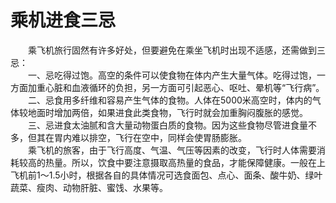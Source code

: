 # 乘机进食三忌  

&emsp;&emsp;乘飞机旅行固然有许多好处，但要避免在乘坐飞机时出现不适感，还需做到三忌：  
&emsp;&emsp;一、忌吃得过饱。高空的条件可以使食物在体内产生大量气体。吃得过饱，一方面加重心脏和血液循环的负担，另一方面可引起恶心、呕吐、晕机等“飞行病”。  
&emsp;&emsp;二、忌食用多纤维和容易产生气体的食物。人体在5000米高空时，体内的气体较地面时增加两倍，如果进食此类食物，飞行时就会加重胸闷腹胀的感觉。  
&emsp;&emsp;三、忌进食太油腻和含大量动物蛋白质的食物。因为这些食物尽管进食量不多，但其在胃内难以排空，飞行在空中，同样会使胃肠膨胀。  
&emsp;&emsp;乘飞机的旅客，由于飞行高度、气温、气压等因素的改变，飞行时人体需要消耗较高的热量。所以，饮食中要注意摄取高热量的食品，才能保障健康。一般在上飞机前1～1.5小时，根据各自的具体情况可选食面包、点心、面条、酸牛奶、绿叶蔬菜、瘦肉、动物肝脏、蜜饯、水果等。  
<!-- Last processed: 2025-07-22 03:44:30 -->
